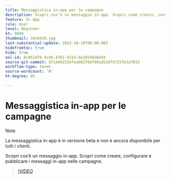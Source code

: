 ```yaml
---
title: Messaggistica in-app per le campagne
description: Scopri cos’è un messaggio in-app. Scopri come creare, configurare e pubblicare i messaggi in-app nelle campagne.
feature: In App
role: User
level: Beginner
kt: 9499
thumbnail: 3410430.jpg
last-substantial-update: 2022-10-18T00:00:00Z
hidefromtoc: true
hide: true
exl-id: 8c061df6-4c46-47b2-921d-6e16546e6e93
source-git-commit: d714492526fea082f88f09ad528f8725fb3af815
workflow-type: tm+mt
source-wordcount: '0'
ht-degree: 0%

---
```


# Messaggistica in-app per le campagne

>[!NOTE]
> 
> La messaggistica in-app è in versione beta e non è ancora disponibile per tutti i clienti.

Scopri cos’è un messaggio in-app. Scopri come creare, configurare e pubblicare i messaggi in-app nelle campagne.

>[!VIDEO](https://video.tv.adobe.com/v/3410430?quality=12&learn=on)
